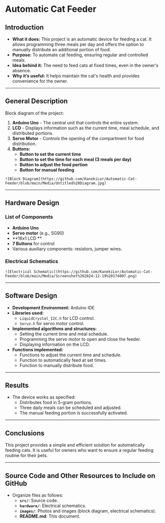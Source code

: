 # Automatic Cat Feeder

## Introduction

- **What it does:** This project is an automatic device for feeding a cat. It allows programming three meals per day and offers the option to manually distribute an additional portion of food.
- **Purpose:** To automate cat feeding, ensuring regular and controlled meals.
- **Idea behind it:** The need to feed cats at fixed times, even in the owner's absence.
- **Why it’s useful:** It helps maintain the cat's health and provides convenience for the owner.

---

## General Description
Block diagram of the project:  
1. **Arduino Uno** - The central unit that controls the entire system.  
2. **LCD** - Displays information such as the current time, meal schedule, and distributed portions.  
3. **Servo Motor** - Controls the opening of the compartment for food distribution.  
4. **Buttons:**
   - **Button to set the current time**
   - **Button to set the time for each meal (3 meals per day)**
   - **Button to adjust the food portion**
   - **Button for manual feeding**

`![Block Diagram](https://github.com/KanekiLor/Automatic-Cat-Feeder/blob/main/Media/Untitled%20Diagram.jpg)`

---

## Hardware Design
### List of Components
- **Arduino Uno**  
- **Servo motor** (e.g., SG90)  
- **16x1 LCD **  
- **7 Buttons** for control  
- Various auxiliary components: resistors, jumper wires.

### Electrical Schematics

`![Electrical Schematic](https://github.com/KanekiLor/Automatic-Cat-Feeder/blob/main/Media/Screenshot%202024-12-19%20174007.png)`

---

## Software Design

- **Development Environment:** Arduino IDE
- **Libraries used:**
  - `LiquidCrystal_I2C.h` for LCD control.
  - `Servo.h` for servo motor control.
- **Implemented algorithms and structures:**
  - Setting the current time and meal schedule.
  - Programming the servo motor to open and close the feeder.
  - Displaying information on the LCD.
- **Functions implemented:**
  - Functions to adjust the current time and schedule.
  - Function to automatically feed at set times.
  - Function to manually distribute food.

---

## Results
- The device works as specified:
  - Distributes food in 5-gram portions.
  - Three daily meals can be scheduled and adjusted.
  - The manual feeding portion is successfully activated.

---

## Conclusions
This project provides a simple and efficient solution for automatically feeding cats. It is useful for owners who want to ensure a regular feeding routine for their pets.

---

## Source Code and Other Resources to Include on GitHub
- Organize files as follows:
  - **`src/`**: Source code.
  - **`hardware/`**: Electrical schematics.
  - **`images/`**: Photos and images (block diagram, electrical schematics).
  - **README.md**: This document.
